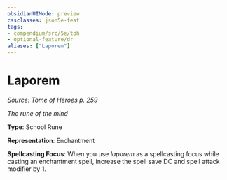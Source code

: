 ```yaml
---
obsidianUIMode: preview
cssclasses: json5e-feat
tags:
- compendium/src/5e/toh
- optional-feature/dr
aliases: ["Laporem"]
---
```

# Laporem
*Source: Tome of Heroes p. 259*  

*The rune of the mind*

**Type**: School Rune

**Representation**: Enchantment

**Spellcasting Focus**: When you use *laporem* as a spellcasting focus while casting an enchantment spell, increase the spell save DC and spell attack modifier by 1.